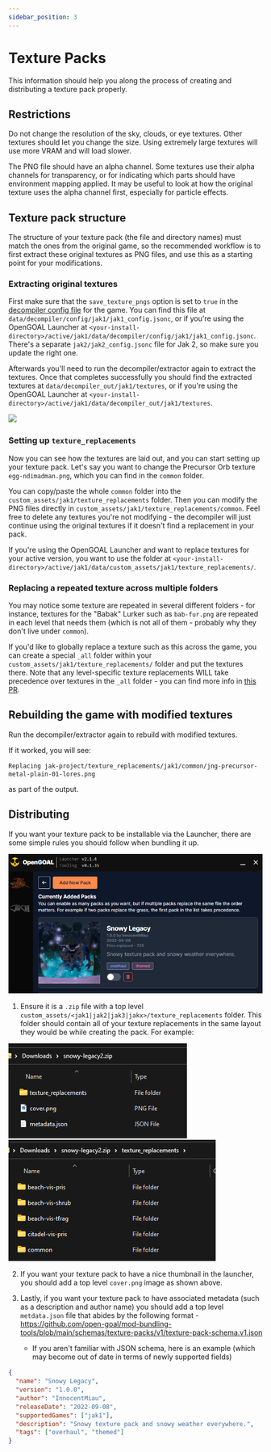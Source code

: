 ```yaml
---
sidebar_position: 3
---
```


# Texture Packs

This information should help you along the process of creating and distributing a texture pack properly.

## Restrictions

Do not change the resolution of the sky, clouds, or eye textures. Other textures should let you change the size. Using extremely large textures will use more VRAM and will load slower.

The PNG file should have an alpha channel. Some textures use their alpha channels for transparency, or for indicating which parts should have environment mapping applied. It may be useful to look at how the original texture uses the alpha channel first, especially for particle effects.

## Texture pack structure

The structure of your texture pack (the file and directory names) must match the ones from the original game, so the recommended workflow is to first extract these original textures as PNG files, and use this as a starting point for your modifications.

### Extracting original textures

First make sure that the `save_texture_pngs` option is set to `true` in the [decompiler config file](https://github.com/open-goal/jak-project/blob/master/decompiler/config/jak1/jak1_config.jsonc#L123) for the game. You can find this file at `data/decompiler/config/jak1/jak1_config.jsonc`, or if you're using the OpenGOAL Launcher at `<your-install-directory>/active/jak1/data/decompiler/config/jak1/jak1_config.jsonc`. There's a separate `jak2/jak2_config.jsonc` file for Jak 2, so make sure you update the right one.

Afterwards you'll need to run the decompiler/extractor again to extract the textures. Once that completes successfully you should find the extracted textures at `data/decompiler_out/jak1/textures`, or if you're using the OpenGOAL Launcher at `<your-install-directory>/active/jak1/data/decompiler_out/jak1/textures`.

![](./img/texture-dir-example0.png)

### Setting up `texture_replacements`

Now you can see how the textures are laid out, and you can start setting up your texture pack. Let's say you want to change the Precursor Orb texture `egg-ndimadman.png`, which you can find in the `common` folder.

You can copy/paste the whole `common` folder into the `custom_assets/jak1/texture_replacements` folder. Then you can modify the PNG files directly in `custom_assets/jak1/texture_replacements/common`. Feel free to delete any textures you're not modifying - the decompiler will just continue using the original textures if it doesn't find a replacement in your pack.

If you're using the OpenGOAL Launcher and want to replace textures for your active version, you want to use the folder at `<your-install-directory>/active/jak1/data/custom_assets/jak1/texture_replacements/`.

### Replacing a repeated texture across multiple folders

You may notice some texture are repeated in several different folders - for instance, textures for the "Babak" Lurker such as `bab-fur.png` are repeated in each level that needs them (which is not all of them - probably why they don't live under `common`).

If you'd like to globally replace a texture such as this across the game, you can create a special `_all` folder within your `custom_assets/jak1/texture_replacements/` folder and put the textures there. Note that any level-specific texture replacements WILL take precedence over textures in the `_all` folder - you can find more info in [this PR](https://github.com/open-goal/jak-project/pull/3234).

## Rebuilding the game with modified textures

Run the decompiler/extractor again to rebuild with modified textures.

If it worked, you will see:

```
Replacing jak-project/texture_replacements/jak1/common/jng-precursor-metal-plain-01-lores.png
```

as part of the output.

## Distributing

If you want your texture pack to be installable via the Launcher, there are some simple rules you should follow when bundling it up.

![](./img/texture-packs.png)

1. Ensure it is a `.zip` file with a top level `custom_assets/<jak1|jak2|jak3|jakx>/texture_replacements` folder. This folder should contain all of your texture replacements in the same layout they would be while creating the pack. For example:

![](./img/texture-dir-example1.png)
![](./img/texture-dir-example2.png)

2. If you want your texture pack to have a nice thumbnail in the launcher, you should add a top level `cover.png` image as shown above.

3. Lastly, if you want your texture pack to have associated metadata (such as a description and author name) you should add a top level `metdata.json` file that abides by the following format - https://github.com/open-goal/mod-bundling-tools/blob/main/schemas/texture-packs/v1/texture-pack-schema.v1.json
   - If you aren't familiar with JSON schema, here is an example (which may become out of date in terms of newly supported fields)

```json
{
  "name": "Snowy Legacy",
  "version": "1.0.0",
  "author": "InnocentMiau",
  "releaseDate": "2022-09-08",
  "supportedGames": ["jak1"],
  "description": "Snowy texture pack and snowy weather everywhere.",
  "tags": ["overhaul", "themed"]
}
```
